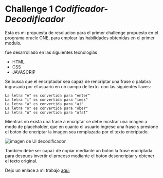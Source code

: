 # Challenge 1 _Codificador-Decodificador_

Esta es mi propuesta de resolucion para el primer challenge propuesto en el programa oracle ONE, para emplear las habilidades obtenidas en el primer modulo.

fue desarrollado en las siguientes tecnologias 
* HTML
* CSS
* JAVASCRIP

Se busca que el encriptador sea capaz de rencriptar una frase o palabra ingrasada por el usuario en un campo de texto. con las siguientes llaves:

```
La letra "e" es convertida para "enter"
La letra "i" es convertida para "imes"
La letra "a" es convertida para "ai"
La letra "o" es convertida para "ober"
La letra "u" es convertida para "ufat"
````
Mientras no exista una frase a encriptar se debe mostrar una imagen a modo de placeholder, que en cuanto el usuario ingrese una frase y presione el boton de encriptar la imagen sea remplazada por el texto encriptado.

![imagen de UI decodificador](img/Captura%20de%20Pantalla%202023-01-17%20a%20la(s)%204.14.10%20p.m..png)

Tambien debe ser capaz de copiar mediante un boton la frase encriptada para despues invertir el proceso mediante el boton desencriptar y obtener el texto original.

Dejo un enlace a mi trabajo [aqui]()

